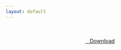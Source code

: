 ```yaml
---
layout: default
---
```


<br />

<br />

<center>
<a href="https://drive.google.com/uc?authuser=0&id=1vkiAmAnmJLc13Pf-ZLcMN-yHL8nNmwyR&export=download" class="hbt"><i class="fa fa-chevron-down" aria-hidden="true"></i>&nbsp; &nbsp;Download</a>
</center><br />

<br />
